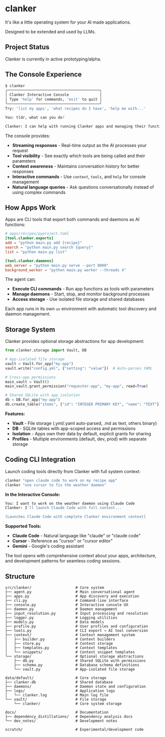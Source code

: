 # clanker

It's like a little operating system for your AI made applications.

Designed to be extended and used by LLMs.

## Project Status

Clanker is currently in active prototyping/alpha. 

## The Console Experience

```bash
$ clanker
╭──────────────────────────────────────────╮
│ Clanker Interactive Console              │
│ Type 'help' for commands, 'exit' to quit │
╰──────────────────────────────────────────╯
Try: 'list my apps', 'what recipes do I have', 'help me with...'

You: tldr, what can you do?

Clanker: I can help with running Clanker apps and managing their functions, such as executing commands, checking statuses, and starting or stopping daemons. I can also assist with development tasks and provide contextual information about the Clanker system.
```

The console provides:
- **Streaming responses** - Real-time output as the AI processes your request
- **Tool visibility** - See exactly which tools are being called and their parameters
- **Context awareness** - Maintains conversation history for better responses
- **Interactive commands** - Use `context`, `tools`, and `help` for console management
- **Natural language queries** - Ask questions conversationally instead of using complex commands

## How Apps Work

Apps are CLI tools that export both commands and daemons as AI functions:

```toml
# apps/recipes/pyproject.toml
[tool.clanker.exports]
add = "python main.py add {recipe}"
search = "python main.py search {query}"
list = "python main.py list"

[tool.clanker.daemons]
web_server = "python main.py serve --port 8000"
background_worker = "python main.py worker --threads 4"
```

The agent can:
- **Execute CLI commands** - Run app functions as tools with parameters
- **Manage daemons** - Start, stop, and monitor background processes
- **Access storage** - Use isolated file storage and shared databases

Each app runs in its own `uv` environment with automatic tool discovery and daemon management.

## Storage System

Clanker provides optional storage abstractions for app development:

```python
from clanker.storage import Vault, DB

# App-isolated file storage 
vault = Vault.for_app("my-app")
vault.write("config.yml", {"setting": "value"})  # Auto-parses YAML

# Cross-app permissions
main_vault = Vault()
main_vault.grant_permission("requester-app", "my-app", read=True)

# Shared SQLite with app isolation
db = DB.for_app("my-app")
db.create_table("items", {"id": "INTEGER PRIMARY KEY", "name": "TEXT"})
```

**Features:**
- **Vault** - File storage (.yml/.yaml auto-parsed, .md as text, others binary)
- **DB** - SQLite tables with app-scoped access and permissions
- **Isolation** - Apps own their data by default, explicit grants for sharing
- **Profiles** - Multiple environments (default, dev, prod) with separate storage

## Coding CLI Integration

Launch coding tools directly from Clanker with full system context:

```bash
clanker "open claude code to work on my recipe app"
clanker "use cursor to fix the weather daemon"
```

**In the Interactive Console:**
```bash
You: I want to work on the weather daemon using Claude Code
Clanker: I'll launch Claude Code with full context...

[Launches Claude Code with complete Clanker environment context]
```

**Supported Tools:**
- **Claude Code** - Natural language like "claude" or "claude code"
- **Cursor** - Reference as "cursor" or "cursor editor"
- **Gemini** - Google's coding assistant

The tool opens with comprehensive context about your apps, architecture, and development patterns for seamless coding sessions.

## Structure

```
src/clanker/                    # Core system
├── agent.py                    # Main conversational agent
├── apps.py                     # App discovery and execution
├── cli.py                      # Command-line interface
├── console.py                  # Interactive console UX
├── daemon.py                   # Daemon management
├── input_resolution.py         # Input processing and resolution
├── logger.py                   # Logging utilities
├── models.py                   # Data models
├── profile.py                  # User profiles and configuration
├── tools.py                    # CLI export → AI tool conversion
├── context/                    # Context management system
│   ├── builder.py              # Context builders
│   ├── store.py                # Context storage
│   ├── templates.py            # Context templates
│   └── snippets/               # Context snippet templates
└── storage/                    # Optional storage abstractions
    ├── db.py                   # Shared SQLite with permissions
    ├── schema.py               # Database schema definitions
    └── vault.py                # App-isolated file storage

data/default/                   # Core storage
├── clanker.db                  # Shared database
├── daemons/                    # Daemon state and configuration
├── logs/                       # Application logs
│   └── clanker.log             # Main log file
└── vault/                      # File storage
    └── clanker/                # Core system storage

docs/                           # Documentation
├── dependency_distillations/   # Dependency analysis docs
└── dev_notes/                  # Development notes

scratch/                        # Experimental/development code
```
